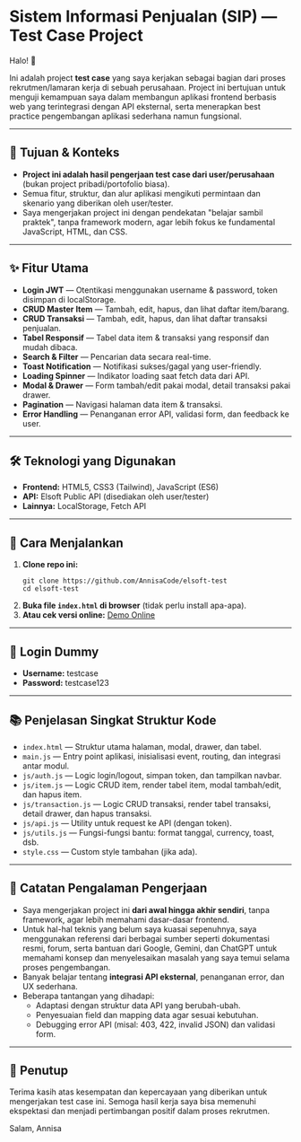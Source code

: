 # Sistem Informasi Penjualan (SIP) — Test Case Project

Halo! 👋

Ini adalah project **test case** yang saya kerjakan sebagai bagian dari proses rekrutmen/lamaran kerja di sebuah perusahaan. Project ini bertujuan untuk menguji kemampuan saya dalam membangun aplikasi frontend berbasis web yang terintegrasi dengan API eksternal, serta menerapkan best practice pengembangan aplikasi sederhana namun fungsional.

---

## 🎯 Tujuan & Konteks
- **Project ini adalah hasil pengerjaan test case dari user/perusahaan** (bukan project pribadi/portofolio biasa).
- Semua fitur, struktur, dan alur aplikasi mengikuti permintaan dan skenario yang diberikan oleh user/tester.
- Saya mengerjakan project ini dengan pendekatan "belajar sambil praktek", tanpa framework modern, agar lebih fokus ke fundamental JavaScript, HTML, dan CSS.

---

## ✨ Fitur Utama
- **Login JWT** — Otentikasi menggunakan username & password, token disimpan di localStorage.
- **CRUD Master Item** — Tambah, edit, hapus, dan lihat daftar item/barang.
- **CRUD Transaksi** — Tambah, edit, hapus, dan lihat daftar transaksi penjualan.
- **Tabel Responsif** — Tabel data item & transaksi yang responsif dan mudah dibaca.
- **Search & Filter** — Pencarian data secara real-time.
- **Toast Notification** — Notifikasi sukses/gagal yang user-friendly.
- **Loading Spinner** — Indikator loading saat fetch data dari API.
- **Modal & Drawer** — Form tambah/edit pakai modal, detail transaksi pakai drawer.
- **Pagination** — Navigasi halaman data item & transaksi.
- **Error Handling** — Penanganan error API, validasi form, dan feedback ke user.

---

## 🛠️ Teknologi yang Digunakan
- **Frontend:** HTML5, CSS3 (Tailwind), JavaScript (ES6)
- **API:** Elsoft Public API (disediakan oleh user/tester)
- **Lainnya:** LocalStorage, Fetch API

---

## 🚀 Cara Menjalankan
1. **Clone repo ini:**
   ```
   git clone https://github.com/AnnisaCode/elsoft-test
   cd elsoft-test
   ```
2. **Buka file `index.html` di browser** (tidak perlu install apa-apa).
3. **Atau cek versi online:**
   [Demo Online](https://annisacode.github.io/elsoft-test/)

---

## 🔑 Login Dummy
- **Username:** testcase
- **Password:** testcase123

---

## 📚 Penjelasan Singkat Struktur Kode
- `index.html` — Struktur utama halaman, modal, drawer, dan tabel.
- `main.js` — Entry point aplikasi, inisialisasi event, routing, dan integrasi antar modul.
- `js/auth.js` — Logic login/logout, simpan token, dan tampilkan navbar.
- `js/item.js` — Logic CRUD item, render tabel item, modal tambah/edit, dan hapus item.
- `js/transaction.js` — Logic CRUD transaksi, render tabel transaksi, detail drawer, dan hapus transaksi.
- `js/api.js` — Utility untuk request ke API (dengan token).
- `js/utils.js` — Fungsi-fungsi bantu: format tanggal, currency, toast, dsb.
- `style.css` — Custom style tambahan (jika ada).

---

## 📝 Catatan Pengalaman Pengerjaan
- Saya mengerjakan project ini **dari awal hingga akhir sendiri**, tanpa framework, agar lebih memahami dasar-dasar frontend.
- Untuk hal-hal teknis yang belum saya kuasai sepenuhnya, saya menggunakan referensi dari berbagai sumber seperti dokumentasi resmi, forum, serta bantuan dari Google, Gemini, dan ChatGPT untuk memahami konsep dan menyelesaikan masalah yang saya temui selama proses pengembangan.
- Banyak belajar tentang **integrasi API eksternal**, penanganan error, dan UX sederhana.
- Beberapa tantangan yang dihadapi:
  - Adaptasi dengan struktur data API yang berubah-ubah.
  - Penyesuaian field dan mapping data agar sesuai kebutuhan.
  - Debugging error API (misal: 403, 422, invalid JSON) dan validasi form.


---

## 🙏 Penutup
Terima kasih atas kesempatan dan kepercayaan yang diberikan untuk mengerjakan test case ini. Semoga hasil kerja saya bisa memenuhi ekspektasi dan menjadi pertimbangan positif dalam proses rekrutmen.

Salam,
Annisa 